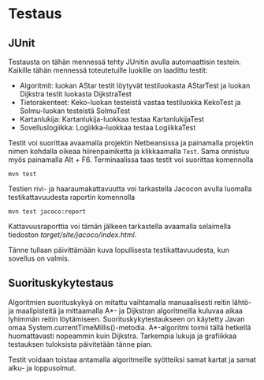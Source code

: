 # Testaus

## JUnit

Testausta on tähän mennessä tehty JUnitin avulla automaattisin testein. Kaikille tähän mennessä toteutetuille luokille on laadittu testit:
- Algoritmit: luokan AStar testit löytyvät testiluokasta AStarTest ja luokan Dijkstra testit luokasta DijkstraTest
- Tietorakenteet: Keko-luokan testeistä vastaa testiluokka KekoTest ja Solmu-luokan testeistä SolmuTest
- Kartanlukija: Kartanlukija-luokkaa testaa KartanlukijaTest
- Sovelluslogiikka: Logiikka-luokkaa testaa LogiikkaTest

Testit voi suorittaa avaamalla projektin Netbeansissa ja painamalla projektin nimen kohdalla oikeaa hiirenpainiketta ja klikkaamalla `Test`. Sama onnistuu myös painamalla Alt + F6. Terminaalissa taas testit voi suorittaa komennolla
```
mvn test
```
Testien rivi- ja haaraumakattavuutta voi tarkastella Jacocon avulla luomalla testikattavuudesta raportin komennolla
```
mvn test jacoco:report
```
Kattavuusraporttia voi tämän jälkeen tarkastella avaamalla selaimella tiedoston _target/site/jacoco/index.html_.

Tänne tullaan päivittämään kuva lopullisesta testikattavuudesta, kun sovellus on valmis.

## Suorituskykytestaus

Algoritmien suorituskykyä on mitattu vaihtamalla manuaalisesti reitin lähtö- ja maalipisteitä ja mittaamalla A*- ja Dijkstran algoritmeilla kuluvaa aikaa lyhimmän reitin löytämiseen. Suorituskykytestaukseen on käytetty Javan omaa System.currentTimeMillis()-metodia. A*-algoritmi toimii tällä hetkellä huomattavasti nopeammin kuin Dijkstra. Tarkempia lukuja ja grafiikkaa testauksen tuloksista päivitetään tänne pian.

Testit voidaan toistaa antamalla algoritmeille syötteiksi samat kartat ja samat alku- ja loppusolmut.
